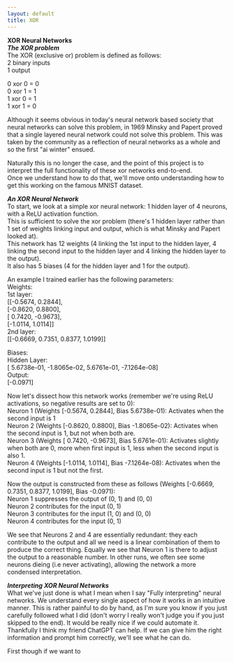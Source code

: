 ```yaml
---
layout: default
title: XOR
---
```


**XOR Neural Networks**  
***The XOR problem***  
The XOR (exclusive or) problem is defined as follows:  
2 binary inputs   
1 output  

0 xor 0 = 0  
0 xor 1 = 1  
1 xor 0 = 1  
1 xor 1 = 0  

Although it seems obvious in today's neural network based society that neural networks can solve this problem, in 1969 Minsky and Papert proved that a single layered neural network could not solve this problem. This was taken by the community as a reflection of neural networks as a whole and so the first "ai winter" ensued. 

Naturally this is no longer the case, and the point of this project is to interpret the full functionality of these xor networks end-to-end.  
Once we understand how to do that, we'll move onto understanding how to get this working on the famous MNIST dataset.  

***An XOR Neural Network***  
To start, we look at a simple xor neural network: 1 hidden layer of 4 neurons, with a ReLU activation function.  
This is sufficient to solve the xor problem (there's 1 hidden layer rather than 1 set of weights linking input and output, which is what Minsky and Papert looked at).  
This network has 12 weights (4 linking the 1st input to the hidden layer, 4 linking the second input to the hidden layer and 4 linking the hidden layer to the output).   
It also has 5 biases (4 for the hidden layer and 1 for the output).  

An example I trained earlier has the following parameters:  
Weights:  
1st layer:  
[[-0.5674,  0.2844],  
[-0.8620,  0.8800],  
[ 0.7420, -0.9673],  
[-1.0114,  1.0114]]  
 2nd layer:  
[[-0.6669,  0.7351,  0.8377,  1.0199]]  

 Biases:  
 Hidden Layer:  
 [ 5.6738e-01, -1.8065e-02,  5.6761e-01, -7.1264e-08]  
 Output:  
[-0.0971]   

 Now let's dissect how this network works (remember we're using ReLU activations, so negative results are set to 0):  
 Neuron 1 (Weights [-0.5674,  0.2844], Bias 5.6738e-01):  Activates when the second input is 1  
 Neuron 2 (Weights [-0.8620,  0.8800], Bias -1.8065e-02): Activates when the second input is 1, but not when both are.  
 Neuron 3 (Weights [ 0.7420, -0.9673], Bias 5.6761e-01):  Activates slightly when both are 0, more when first input is 1, less when the second input is also 1.  
 Neuron 4 (Weights [-1.0114,  1.0114], Bias -7.1264e-08): Activates when the second input is 1 but not the first.  

 Now the output is constructed from these as follows (Weights [-0.6669,  0.7351,  0.8377,  1.0199], Bias -0.0971):  
 Neuron 1 suppresses the output of (0, 1) and (0, 0)  
 Neuron 2 contributes for the input (0, 1)  
 Neuron 3 contributes for the input (1, 0) and (0, 0)  
 Neuron 4 contributes for the input (0, 1)  

We see that Neurons 2 and 4 are essentially redundant: they each contribute to the output and all we need is a linear combination of them to produce the correct thing. Equally we see that Neuron 1 is there to adjust the output to a reasonable number. In other runs, we often see some neurons dieing (i.e never activating), allowing the network a more condensed interpretation. 

***Interpreting XOR Neural Networks***  
What we've just done is what I mean when I say "Fully interpreting" neural networks. We understand every single aspect of how it works in an intuitive manner. This is rather painful to do by hand, as I'm sure you know if you just carefully followed what I did (don't worry I really won't judge you if you just skipped to the end). It would be really nice if we could automate it. Thankfully I think my friend ChatGPT can help. If we can give him the right information and prompt him correctly, we'll see what he can do.

First though if we want to 
